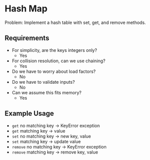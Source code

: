 # Hash Map

Problem: Implement a hash table with set, get, and remove methods.

## Requirements

- For simplicity, are the keys integers only?
  - Yes
- For collision resolution, can we use chaining?
  - Yes
- Do we have to worry about load factors?
  - No
- Do we have to validate inputs?
  - No
- Can we assume this fits memory?
  - Yes

## Example Usage

- `get` no matching key -> KeyError exception
- `get` matching key -> value
- `set` no matching key -> new key, value
- `set` matching key -> update value
- `remove` no matching key -> KeyError exception
- `remove` matching key -> remove key, value
